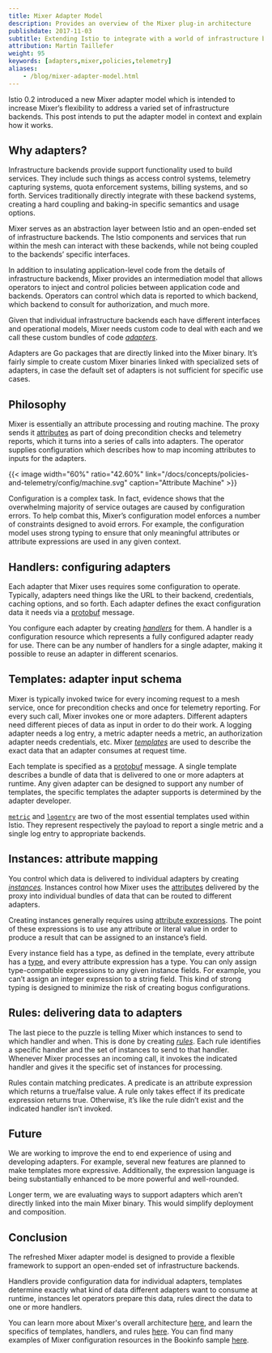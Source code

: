 ```yaml
---
title: Mixer Adapter Model
description: Provides an overview of the Mixer plug-in architecture
publishdate: 2017-11-03
subtitle: Extending Istio to integrate with a world of infrastructure backends
attribution: Martin Taillefer
weight: 95
keywords: [adapters,mixer,policies,telemetry]
aliases: 
    - /blog/mixer-adapter-model.html
---
```


Istio 0.2 introduced a new Mixer adapter model which is intended to increase Mixer’s flexibility to address a varied set of infrastructure backends. This post intends to put the adapter model in context and explain how it works.

## Why adapters?

Infrastructure backends provide support functionality used to build services. They include such things as access control systems, telemetry capturing systems, quota enforcement systems, billing systems, and so forth. Services traditionally directly integrate with these backend systems, creating a hard coupling and baking-in specific semantics and usage options.

Mixer serves as an abstraction layer between Istio and an open-ended set of infrastructure backends. The Istio components and services that run within the mesh can interact with these backends, while not being coupled to the backends’ specific interfaces.

In addition to insulating application-level code from the details of infrastructure backends, Mixer provides an intermediation model that allows operators to inject and control policies between application code and backends. Operators can control which data is reported to which backend, which backend to consult for authorization, and much more.

Given that individual infrastructure backends each have different interfaces and operational models, Mixer needs custom
code to deal with each and we call these custom bundles of code [*adapters*](https://github.com/istio/istio/wiki/Mixer-Adapter-Dev-Guide).

Adapters are Go packages that are directly linked into the Mixer binary. It’s fairly simple to create custom Mixer binaries linked with specialized sets of adapters, in case the default set of adapters is not sufficient for specific use cases.

## Philosophy

Mixer is essentially an attribute processing and routing machine. The proxy sends it [attributes](/docs/concepts/policies-and-telemetry/config/#attributes) as part of doing precondition checks and telemetry reports, which it turns into a series of calls into adapters. The operator supplies configuration which describes how to map incoming attributes to inputs for the adapters.

{{< image width="60%" ratio="42.60%"
    link="/docs/concepts/policies-and-telemetry/config/machine.svg"
    caption="Attribute Machine"
    >}}

Configuration is a complex task. In fact, evidence shows that the overwhelming majority of service outages are caused by configuration errors. To help combat this, Mixer’s configuration model enforces a number of constraints designed to avoid errors. For example, the configuration model uses strong typing to ensure that only meaningful attributes or attribute expressions are used in any given context.

## Handlers: configuring adapters

Each adapter that Mixer uses requires some configuration to operate. Typically, adapters need things like the URL to their backend, credentials, caching options, and so forth. Each adapter defines the exact configuration data it needs via a [protobuf](https://developers.google.com/protocol-buffers/) message.

You configure each adapter by creating [*handlers*](/docs/concepts/policies-and-telemetry/config/#handlers) for them. A handler is a
configuration resource which represents a fully configured adapter ready for use. There can be any number of handlers for a single adapter, making it possible to reuse an adapter in different scenarios.

## Templates: adapter input schema

Mixer is typically invoked twice for every incoming request to a mesh service, once for precondition checks and once for telemetry reporting. For every such call, Mixer invokes one or more adapters. Different adapters need different pieces of data as input in order to do their work. A logging adapter needs a log entry, a metric adapter needs a metric, an authorization adapter needs credentials, etc.
Mixer [*templates*](/docs/reference/config/policy-and-telemetry/templates/) are used to describe the exact data that an adapter consumes at request time.

Each template is specified as a [protobuf](https://developers.google.com/protocol-buffers/) message. A single template describes a bundle of data that is delivered to one or more adapters at runtime. Any given adapter can be designed to support any number of templates, the specific templates the adapter supports is determined by the adapter developer.

[`metric`](/docs/reference/config/policy-and-telemetry/templates/metric/) and [`logentry`](/docs/reference/config/policy-and-telemetry/templates/logentry/) are two of the most essential templates used within Istio. They represent respectively the payload to report a single metric and a single log entry to appropriate backends.

## Instances: attribute mapping

You control which data is delivered to individual adapters by creating
[*instances*](/docs/concepts/policies-and-telemetry/config/#instances).
Instances control how Mixer uses the [attributes](/docs/concepts/policies-and-telemetry/config/#attributes) delivered
by the proxy into individual bundles of data that can be routed to different adapters.

Creating instances generally requires using [attribute expressions](/docs/concepts/policies-and-telemetry/config/#attribute-expressions). The point of these expressions is to use any attribute or literal value in order to produce a result that can be assigned to an instance’s field.

Every instance field has a type, as defined in the template, every attribute has a
[type](https://github.com/istio/api/blob/master/policy/v1beta1/value_type.proto), and every attribute expression has a type.
You can only assign type-compatible expressions to any given instance fields. For example, you can’t assign an integer expression
to a string field.  This kind of strong typing is designed to minimize the risk of creating bogus configurations.

## Rules: delivering data to adapters

The last piece to the puzzle is telling Mixer which instances to send to which handler and when. This is done by
creating [*rules*](/docs/concepts/policies-and-telemetry/config/#rules). Each rule identifies a specific handler and the set of
instances to send to that handler. Whenever Mixer processes an incoming call, it invokes the indicated handler and gives it the specific set of instances for processing.

Rules contain matching predicates. A predicate is an attribute expression which returns a true/false value. A rule only takes effect if its predicate expression returns true. Otherwise, it’s like the rule didn’t exist and the indicated handler isn’t invoked.

## Future

We are working to improve the end to end experience of using and developing adapters. For example, several new features are planned to make templates more expressive. Additionally, the expression language is being substantially enhanced to be more powerful and well-rounded.

Longer term, we are evaluating ways to support adapters which aren’t directly linked into the main Mixer binary. This would simplify deployment and composition.

## Conclusion

The refreshed Mixer adapter model is designed to provide a flexible framework to support an open-ended set of infrastructure backends.

Handlers provide configuration data for individual adapters, templates determine exactly what kind of data different adapters want to consume at runtime, instances let operators prepare this data, rules direct the data to one or more handlers.

You can learn more about Mixer's overall architecture [here](/docs/concepts/policies-and-telemetry/), and learn the specifics of templates, handlers,
and rules [here](/docs/reference/config/policy-and-telemetry). You can find many examples of Mixer configuration resources in the Bookinfo sample
[here](https://github.com/istio/istio/blob/{{<branch_name>}}/samples/bookinfo/kube).
